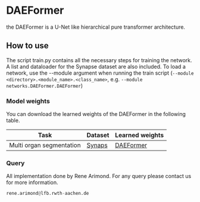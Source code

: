 # DAEFormer

the DAEFormer is a U-Net like hierarchical pure transformer architecture.

## How to use

The script train.py contains all the necessary steps for training the network. A list and dataloader for the Synapse dataset are also included.
To load a network, use the --module argument when running the train script (``--module <directory>.<module_name>.<class_name>``, e.g. ``--module networks.DAEFormer.DAEFormer``)





### Model weights
You can download the learned weights of the DAEFormer in the following table. 

Task | Dataset |Learned weights
------------ | -------------|----
Multi organ segmentation | [Synaps](http://www.isi.uu.nl/Research/Databases/DRIVE/) |[DAEFormer]()




### Query
All implementation done by Rene Arimond. For any query please contact us for more information.

```python
rene.arimond@lfb.rwth-aachen.de

```
